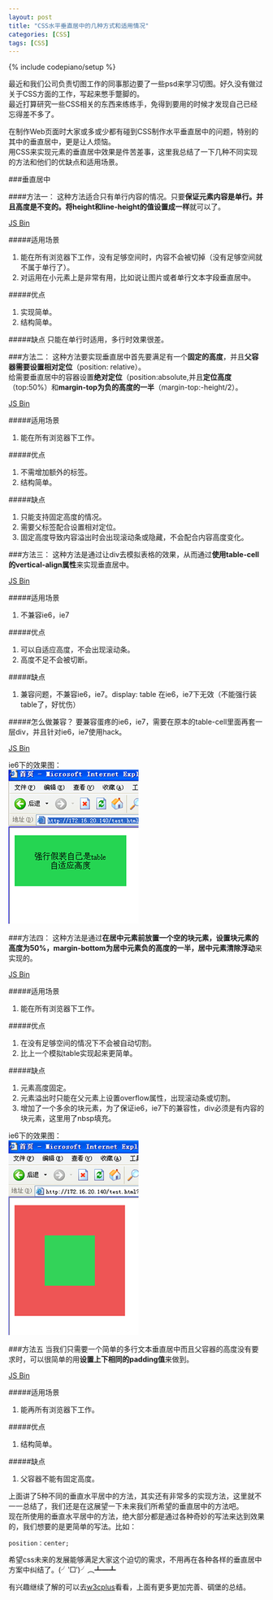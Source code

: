 ```yaml
---
layout: post
title: "CSS水平垂直居中的几种方式和适用情况"
categories: [CSS]
tags: [CSS]
---
```

{% include codepiano/setup %}

最近和我们公司负责切图工作的同事那边要了一些psd来学习切图。好久没有做过关于CSS方面的工作，写起来憋手蹩脚的。  
最近打算研究一些CSS相关的东西来练练手，免得到要用的时候才发现自己已经忘得差不多了。

在制作Web页面时大家或多或少都有碰到CSS制作水平垂直居中的问题，特别的其中的垂直居中，更是让人烦恼。  
用CSS来实现元素的垂直居中效果是件苦差事，这里我总结了一下几种不同实现的方法和他们的优缺点和适用场景。  

###垂直居中

####方法一：
这种方法适合只有单行内容的情况。只要**保证元素内容是单行。并且高度是不变的。将height和line-height的值设置成一样**就可以了。

<a class="jsbin-embed" href="http://jsbin.com/pusib/1/embed">JS Bin</a>

#####适用场景
1. 能在所有浏览器下工作，没有足够空间时，内容不会被切掉（没有足够空间就不属于单行了）。
2. 对运用在小元素上是非常有用，比如说让图片或者单行文本字段垂直居中。

#####优点
1. 实现简单。
2. 结构简单。

#####缺点
只能在单行时适用，多行时效果很差。


###方法二：
这种方法要实现垂直居中首先要满足有一个**固定的高度**，并且**父容器需要设置相对定位**（position: relative）。  
给需要垂直居中的容器设置**绝对定位**（position:absolute,并且**定位高度**（top:50%）和**margin-top为负的高度的一半**（margin-top:-height/2）。

<a class="jsbin-embed" href="http://jsbin.com/dapaz/11/embed">JS Bin</a>

#####适用场景
1. 能在所有浏览器下工作。

#####优点
1. 不需增加额外的标签。
2. 结构简单。

#####缺点
1. 只能支持固定高度的情况。
2. 需要父标签配合设置相对定位。
3. 固定高度导致内容溢出时会出现滚动条或隐藏，不会配合内容高度变化。


###方法三：
这种方法是通过让div去模拟表格的效果，从而通过**使用table-cell的vertical-align属性**来实现垂直居中。

<a class="jsbin-embed" href="http://jsbin.com/jagak/5/embed?html,css,output">JS Bin</a>

#####适用场景
1. 不兼容ie6，ie7

#####优点
1. 可以自适应高度，不会出现滚动条。
2. 高度不足不会被切断。

#####缺点
1. 兼容问题，不兼容ie6，ie7。display: table 在ie6，ie7下无效（不能强行装table了，好忧伤）

<script src="http://static.jsbin.com/js/embed.js"></script>

#####怎么做兼容？
要兼容蛋疼的ie6，ie7，需要在原本的table-cell里面再套一层div，并且针对ie6，ie7使用hack。

<a class="jsbin-embed" href="http://jsbin.com/sovuyu/3/embed?html,css,output">JS Bin</a>

ie6下的效果图：  
![ie6下的效果图](/image/juzhong/ie6-table-cell.png)


###方法四：
这种方法是通过**在居中元素前放置一个空的块元素，设置块元素的高度为50%，margin-bottom为居中元素负的高度的一半，居中元素清除浮动**来实现的。

<a class="jsbin-embed" href="http://jsbin.com/rated/5/embed?html,css,output">JS Bin</a>

#####适用场景
1. 能在所有浏览器下工作。

#####优点
1. 在没有足够空间的情况下不会被自动切割。
2. 比上一个模拟table实现起来更简单。

#####缺点
1. 元素高度固定。
2. 元素溢出时只能在父元素上设置overflow属性，出现滚动条或切割。
3. 增加了一个多余的块元素，为了保证ie6，ie7下的兼容性，div必须是有内容的块元素，这里用了nbsp填充。

ie6下的效果图：  
![ie6下的效果图](/image/juzhong/ie6-extra-div.png)

###方法五
当我们只需要一个简单的多行文本垂直居中而且父容器的高度没有要求时，可以很简单的用**设置上下相同的padding值**来做到。

<a class="jsbin-embed" href="http://jsbin.com/qisoj/2/embed?html,css,output">JS Bin</a>

#####适用场景
1. 能再所有浏览器下工作。

#####优点
1. 结构简单。

#####缺点
1. 父容器不能有固定高度。


上面讲了5种不同的垂直水平居中的方法，其实还有非常多的实现方法，这里就不一一总结了，我们还是在这展望一下未来我们所希望的垂直居中的方法吧。  
现在所使用的垂直水平居中的方法，绝大部分都是通过各种奇妙的写法来达到效果的，我们想要的是更简单的写法。比如：

    position：center;
    
希望css未来的发展能够满足大家这个迫切的需求，不用再在各种各样的垂直居中方案中纠结了。(╯‵□′)╯︵┻━┻  

有兴趣继续了解的可以去[w3cplus](http://www.w3cplus.com/)看看，上面有更多更加完善、碉堡的总结。  